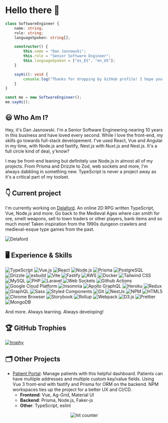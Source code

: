 # Hello there 👋

```typescript
class SoftwareEngineer {
    name: string;
    role: string;
    languageSpoken: string[];

    constructor() {
        this.name = "Dan Jasnowski";
        this.role = "Senior Software Engineer";
        this.languageSpoken = ["es_ES", "en_US"];
    }

    sayHi(): void {
        console.log("Thanks for dropping by GitHub profile! I hope you find some of my work interesting.");
    }
}

const me = new SoftwareEngineer();
me.sayHi();
```

## 😃 Who Am I?

Hey, it's Dan Jasnowski. I'm a Senior Software Engineering nearing 10 years in this business and have loved every second. While I love the front-end, my skills go towards full-stack developement. I've used React, Vue and Angular in my time, with Node.js and fastify, Nest.js with Nuxt.js and Nest.js. It's a full circle kind of deal, y'know? 

I may be front-end leaning but definitely use Node.js in almost all of my projects. From Prisma and Drizzle to Zod, web sockets and more, I'm always dabbling in something new. TypeScript is never a project away as it's a critical part of my toolset.

## 👇  Current project

I'm currently working on [Delaford](https://beta.delaford.com). An online 2D RPG written TypeScript, Vue, Node.js and more. Go back to the Medieval Ages where can smith for ore, smelt weapons, sell to town traders or other players, bank items and so much more! Taken inspiration from the 1990s dungeon crawlers and medieval-esque type games from the past.

![Delaford](https://github.com/naknode/naknode/blob/main/DELAFORD.jpg)

## 🖥️ Experience & Skills

![TypeScript](https://img.shields.io/badge/-TypeScript-007ACC?style=flat-square&logo=typescript&logoColor=white)
![Vue.js](https://img.shields.io/badge/-Vue.js-4FC08D?style=flat-square&logo=vue.js&logoColor=white)
![React](https://img.shields.io/badge/-React-45b8d8?style=flat-square&logo=react&logoColor=white)
![Node.js](https://img.shields.io/badge/-Node.js-43853d?style=flat-square&logo=Node.js&logoColor=white)
![Prisma](https://img.shields.io/badge/-Prisma-2D3748?style=flat-square&logo=prisma&logoColor=white)
![PostgreSQL](https://img.shields.io/badge/-PostgreSQL-336791?style=flat-square&logo=postgresql&logoColor=white)
![Drizzle](https://img.shields.io/badge/-Drizzle-F9A03C?style=flat-square&logo=drizzle&logoColor=white)
![esbuild](https://img.shields.io/badge/-esbuild-4A4A4A?style=flat-square&logoColor=white)
![Vite](https://img.shields.io/badge/-Vite-646CFF?style=flat-square&logoColor=white)
![Fastify](https://img.shields.io/badge/-Fastify-000000?style=flat-square&logo=fastify&logoColor=white)
![AWS](https://img.shields.io/badge/-AWS-232F3E?style=flat-square&logo=amazon-aws&logoColor=white)
![Docker](https://img.shields.io/badge/-Docker-46a2f1?style=flat-square&logo=docker&logoColor=white)
![Tailwind CSS](https://img.shields.io/badge/-Tailwind_CSS-38B2AC?style=flat-square&logo=tailwind-css&logoColor=white)
![MySQL](https://img.shields.io/badge/-MySQL-4479A1?style=flat-square&logo=mysql&logoColor=white)
![PHP](https://img.shields.io/badge/-PHP-777BB4?style=flat-square&logo=php&logoColor=white)
![Laravel](https://img.shields.io/badge/-Laravel-FF2D20?style=flat-square&logo=laravel&logoColor=white)
![Web Sockets](https://img.shields.io/badge/-Web_Sockets-4A4A4A?style=flat-square&logoColor=white)
![Github Actions](https://img.shields.io/badge/-Github_Actions-2088FF?style=flat-square&logo=github-actions&logoColor=white)
![Google Cloud Platform](https://img.shields.io/badge/-Google_Cloud_Platform-1a73e8?style=flat-square&logo=google-cloud&logoColor=white)
![Insomnia](https://img.shields.io/badge/-Insomnia-5849BE?style=flat-square&logo=insomnia&logoColor=white)
![Apollo GraphQL](https://img.shields.io/badge/-Apollo%20GraphQL-311C87?style=flat-square&logo=apollo-graphql&logoColor=white)
![Heroku](https://img.shields.io/badge/-Heroku-430098?style=flat-square&logo=heroku&logoColor=white)
![Redux](https://img.shields.io/badge/-Redux-764ABC?style=flat-square&logo=redux&logoColor=white)
![GraphQL](https://img.shields.io/badge/-GraphQL-E10098?style=flat-square&logo=graphql&logoColor=white)
![Sass](https://img.shields.io/badge/-Sass-CC6699?style=flat-square&logo=sass&logoColor=white)
![Styled Components](https://img.shields.io/badge/-Styled_Components-db7092?style=flat-square&logo=styled-components&logoColor=white)
![Git](https://img.shields.io/badge/-Git-F05032?style=flat-square&logo=git&logoColor=white)
![NestJs](https://img.shields.io/badge/-NestJs-ea2845?style=flat-square&logo=nestjs&logoColor=white)
![NPM](https://img.shields.io/badge/-NPM-CB3837?style=flat-square&logo=npm&logoColor=white)
![HTML5](https://img.shields.io/badge/-HTML5-E34F26?style=flat-square&logo=html5&logoColor=white)
![Chrome Browser](https://img.shields.io/badge/-Chrome_Browser-4285F4?style=flat-square&logo=google-chrome&logoColor=white)
![Storybook](https://img.shields.io/badge/-Storybook-FF4785?style=flat-square&logo=storybook&logoColor=white)
![Rollup](https://img.shields.io/badge/-Rollup-EC4A3F?style=flat-square&logo=rollup.js&logoColor=white)
![Webpack](https://img.shields.io/badge/-Webpack-8DD6F9?style=flat-square&logo=webpack&logoColor=white)
![D3.js](https://img.shields.io/badge/-D3.js-F9A03C?style=flat-square&logo=d3.js&logoColor=white)
![Prettier](https://img.shields.io/badge/-Prettier-F7B93E?style=flat-square&logo=prettier&logoColor=white)
![MongoDB](https://img.shields.io/badge/-MongoDB-13aa52?style=flat-square&logo=mongodb&logoColor=white)

And more. Always learning. Always developing!

## 🏆 GitHub Trophies

[![trophy](https://github-profile-trophy.vercel.app/?username=naknode&theme=nord&column=5)](https://github.com/ryo-ma/github-profile-trophy)

## 🗂️ Other Projects

- [Patient Portal](https://github.com/naknode/finni-portal): Manage patients with this helpful dashboard. Patients can have multiple addresses and multiple custom key/value fields. Using Vue 3 front-end with fastify and Prisma for ORM on the backend. NPM workspaces ties up the project for a better UX and CI/CD.
    - **Frontend**: Vue, Ag-Grid, Material UI
    - **Backend**: Prisma, Node.js, Faker-js
    - **Other**: TypeScript, eslint

<div align="center">
    <img src="https://profile-counter.glitch.me/naknode/count.svg" alt="hit counter" align="center">
</div>
